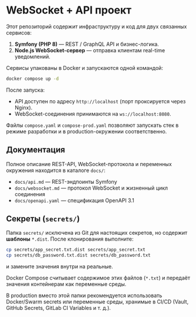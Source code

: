 # WebSocket + API проект

Этот репозиторий содержит инфраструктуру и код для двух связанных сервисов:

1. **Symfony (PHP 8)** — REST / GraphQL API и бизнес-логика.
2. **Node.js WebSocket-сервер** — отправка клиентам real-time уведомлений.

Сервисы упакованы в Docker и запускаются одной командой:

```bash
docker compose up -d
```

После запуска:
* API доступен по адресу `http://localhost` (порт проксируется через Nginx).
* WebSocket-соединения принимаются на `ws://localhost:8080`.

Файлы `compose.yaml` и `compose-prod.yaml` позволяют запускать стек в режиме разработки и в production-окружении соответственно.

## Документация

Полное описание REST-API, WebSocket-протокола и переменных окружения находится в каталоге `docs/`:

* `docs/api.md` — REST-эндпоинты Symfony
* `docs/websocket.md` — протокол WebSocket и жизненный цикл соединения
* `docs/openapi.yaml` — спецификация OpenAPI 3.1

## Секреты (`secrets/`)

Папка `secrets/` исключена из Git для настоящих секретов, но содержит **шаблоны** `*.dist`.
После клонирования выполните:

```bash
cp secrets/app_secret.txt.dist secrets/app_secret.txt
cp secrets/db_password.txt.dist secrets/db_password.txt
```

и замените значения внутри на реальные.

Docker Compose считывает содержимое этих файлов (`*.txt`) и передаёт значения контейнерам как переменные среды.

В production вместо этой папки рекомендуется использовать Docker/Swarm secrets или переменные среды, хранимые в CI/CD (Vault, GitHub Secrets, GitLab CI Variables и т. д.).

